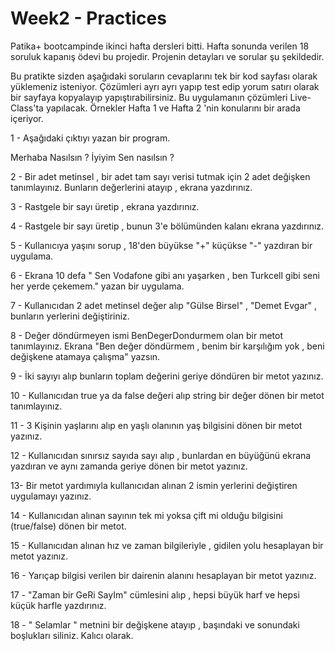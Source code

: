 # Week2 - Practices

Patika+ bootcampinde ikinci hafta dersleri bitti. Hafta sonunda verilen 18 soruluk kapanış ödevi bu projedir. Projenin detayları ve sorular şu şekildedir.

Bu pratikte sizden aşağıdaki soruların cevaplarını tek bir kod sayfası olarak yüklemeniz isteniyor. Çözümleri ayrı ayrı yapıp test edip yorum satırı olarak bir sayfaya kopyalayıp yapıştırabilirsiniz. Bu uygulamanın çözümleri Live-Class'ta yapılacak. Örnekler Hafta 1 ve Hafta 2 'nin konularını bir arada içeriyor.

1 - Aşağıdaki çıktıyı yazan bir program.

Merhaba
Nasılsın ?
İyiyim
Sen nasılsın ?

2 - Bir adet metinsel , bir adet tam sayı verisi tutmak için 2 adet değişken tanımlayınız. Bunların değerlerini atayıp , ekrana yazdırınız.

3 - Rastgele bir sayı üretip , ekrana yazdırınız.

4 - Rastgele bir sayı üretip , bunun 3'e bölümünden kalanı ekrana yazdırınız.

5 - Kullanıcıya yaşını sorup , 18'den büyükse "+" küçükse "-" yazdıran bir uygulama.

6 - Ekrana 10 defa " Sen Vodafone gibi anı yaşarken , ben Turkcell gibi seni her yerde çekemem." yazan bir uygulama.

7 - Kullanıcıdan 2 adet metinsel değer alıp "Gülse Birsel" , "Demet Evgar" , bunların yerlerini değiştiriniz.

8 - Değer döndürmeyen ismi BenDegerDondurmem olan bir metot tanımlayınız. Ekrana "Ben değer döndürmem , benim bir karşılığım yok , beni değişkene atamaya çalışma" yazsın.

9 - İki sayıyı alıp bunların toplam değerini geriye döndüren bir metot yazınız.

10 - Kullanıcıdan true ya da false değeri alıp string bir değer dönen bir metot tanımlayınız.

11 - 3 Kişinin yaşlarını alıp en yaşlı olanının yaş bilgisini dönen bir metot yazınız.

12 - Kullanıcıdan sınırsız sayıda sayı alıp , bunlardan en büyüğünü ekrana yazdıran ve aynı zamanda geriye dönen bir metot yazınız.

13- Bir metot yardımıyla kullanıcıdan alınan 2 ismin yerlerini değiştiren uygulamayı yazınız.

14 - Kullanıcıdan alınan sayının tek mi yoksa çift mi olduğu bilgisini (true/false) dönen bir metot.

15 - Kullanıcıdan alınan hız ve zaman bilgileriyle , gidilen yolu hesaplayan bir metot yazınız.

16 - Yarıçap bilgisi verilen bir dairenin alanını hesaplayan bir metot yazınız.

17 - "Zaman bir GeRi SayIm" cümlesini alıp , hepsi büyük harf ve hepsi küçük harfle yazdırınız.

18 - "    Selamlar   " metnini bir değişkene atayıp , başındaki ve sonundaki boşlukları siliniz. Kalıcı olarak.
